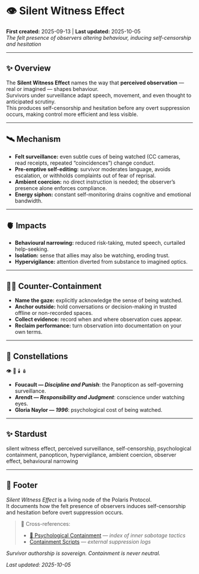 # 👁️ Silent Witness Effect  
**First created:** 2025-09-13 | **Last updated:** 2025-10-05  
*The felt presence of observers altering behaviour, inducing self-censorship and hesitation*  

---

## ✨ Overview  

The **Silent Witness Effect** names the way that **perceived observation** — real or imagined — shapes behaviour.  
Survivors under surveillance adapt speech, movement, and even thought to anticipated scrutiny.  
This produces self-censorship and hesitation before any overt suppression occurs, making control more efficient and less visible.  

---

## 🛰️ Mechanism  

- **Felt surveillance:** even subtle cues of being watched (CC cameras, read receipts, repeated “coincidences”) change conduct.  
- **Pre-emptive self-editing:** survivor moderates language, avoids escalation, or withholds complaints out of fear of reprisal.  
- **Ambient coercion:** no direct instruction is needed; the observer’s presence alone enforces compliance.  
- **Energy siphon:** constant self-monitoring drains cognitive and emotional bandwidth.  

---

## 🫀 Impacts  

- **Behavioural narrowing:** reduced risk-taking, muted speech, curtailed help-seeking.  
- **Isolation:** sense that allies may also be watching, eroding trust.  
- **Hypervigilance:** attention diverted from substance to imagined optics.  

---

## 🐦‍🔥 Counter-Containment  

- **Name the gaze:** explicitly acknowledge the sense of being watched.  
- **Anchor outside:** hold conversations or decision-making in trusted offline or non-recorded spaces.  
- **Collect evidence:** record when and where observation cues appear.  
- **Reclaim performance:** turn observation into documentation on your own terms.  

---

## 🌌 Constellations  

👁️ 🧠 🕯️ 🪆  
- **Foucault — *Discipline and Punish***: the Panopticon as self-governing surveillance.  
- **Arendt — *Responsibility and Judgment***: conscience under watching eyes.  
- **Gloria Naylor — *1996***: psychological cost of being watched.  

---

## ✨ Stardust  

silent witness effect, perceived surveillance, self-censorship, psychological containment, panopticon, hypervigilance, ambient coercion, observer effect, behavioural narrowing

---

## 🏮 Footer  

*Silent Witness Effect* is a living node of the Polaris Protocol.  
It documents how the felt presence of observers induces self-censorship and hesitation before overt suppression occurs.  

> 📡 Cross-references:
> 
> - [🧠 Psychological Containment](./README.md) — *index of inner sabotage tactics*  
> - [Containment Scripts](../../../Disruption_Kit/Containment_Scripts/README.md) — *external suppression logs*  

*Survivor authorship is sovereign. Containment is never neutral.*  

_Last updated: 2025-10-05_
